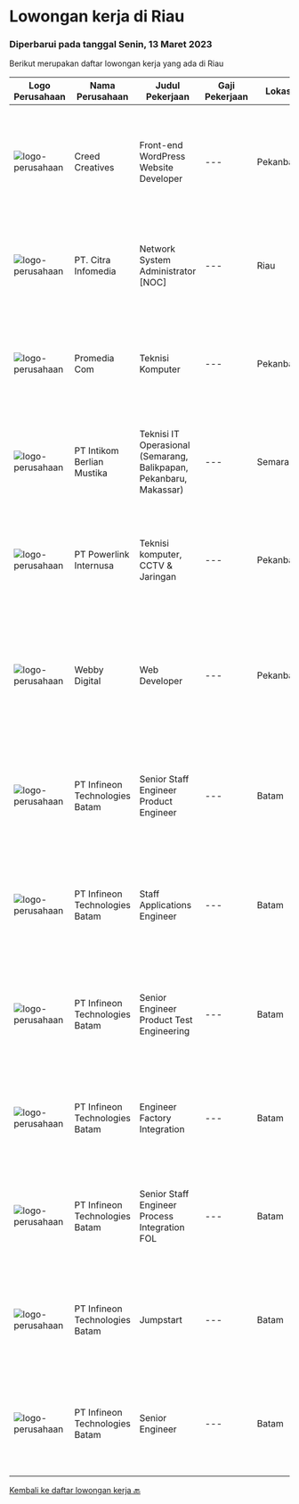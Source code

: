 
  # Lowongan kerja di Riau

  ### Diperbarui pada tanggal Senin, 13 Maret 2023

  Berikut merupakan daftar lowongan kerja yang ada di Riau

  |Logo Perusahaan | Nama Perusahaan | Judul Pekerjaan | Gaji Pekerjaan | Lokasi | Deskripsi | Tanggal diunggah | Pranala |
  | -------------- | --------------- | --------------- | --------- | --------- | -------------- | ------- | ----------- |
  |![logo-perusahaan](https://image-service-cdn.seek.com.au/91d88a53ae643fc49d6da299ffa3d6af901f3f5d/ee4dce1061f3f616224767ad58cb2fc751b8d2dc)|Creed Creatives|Front-end WordPress Website Developer|---|Pekanbaru|Requirements: 1. Maksimal 30 tahun2. Diploma, S1, ataupun kualikasi berhubungan dengan bagian IT.3. Bersedia di training.4. Penempatan di Pekanbaru,...|Senin, 06 Maret 2023|https://www.jobstreet.co.id/id/job/front-end-wordpress-website-developer-4250526?token=0~211a17bd-a321-47c9-8299-f1067e1cba65&sectionRank=1&jobId=jobstreet-id-job-4250526|
|![logo-perusahaan](https://image-service-cdn.seek.com.au/a0eddec370b932b9ba69d0bb8b70c7fcee3d8bea/ee4dce1061f3f616224767ad58cb2fc751b8d2dc)|PT. Citra Infomedia|Network System Administrator [NOC]|---|Riau|PT. Citra Infomedia Perusahaan yang bergerak di bidang Teknologi Informasi membutuhkan Staf Network System Administrator [NOC] yang kompeten di...|Kamis, 23 Februari 2023|https://www.jobstreet.co.id/id/job/network-system-administrator-%5Bnoc%5D-4237014?token=0~211a17bd-a321-47c9-8299-f1067e1cba65&sectionRank=2&jobId=jobstreet-id-job-4237014|
|![logo-perusahaan](https://i.ibb.co/sqvTCh9/112815900-stock-vector-no-image-available-icon-flat-vector.webp)|Promedia Com|Teknisi Komputer|---|Pekanbaru|KUALIFIKASI : Pendidikan minimal SMA / sederajat Usia maksimal 35 tahun Siap kerja lembur Berpengalaman bagian servis minimal 1 tahun Bisa bekerjasama...|Selasa, 28 Februari 2023|https://www.jobstreet.co.id/id/job/teknisi-komputer-4242823?token=0~211a17bd-a321-47c9-8299-f1067e1cba65&sectionRank=3&jobId=jobstreet-id-job-4242823|
|![logo-perusahaan](https://image-service-cdn.seek.com.au/ea5f264702bab5af336fb703e911912eeb350135/ee4dce1061f3f616224767ad58cb2fc751b8d2dc)|PT Intikom Berlian Mustika|Teknisi IT Operasional (Semarang, Balikpapan, Pekanbaru, Makassar)|---|Semarang|Deskripsi Pekerjaan: Memperbaiki perangkat IT seperti, Laptop, PC, Printer atau perangkat IT lainnya. Melakukan pemeliharan dan troubleshooting...|Rabu, 15 Februari 2023|https://www.jobstreet.co.id/id/job/teknisi-it-operasional-semarang-balikpapan-pekanbaru-makassar-4226857?token=0~211a17bd-a321-47c9-8299-f1067e1cba65&sectionRank=4&jobId=jobstreet-id-job-4226857|
|![logo-perusahaan](https://image-service-cdn.seek.com.au/f331a6b1b00744d0b1638c86bd8339c36c827406/ee4dce1061f3f616224767ad58cb2fc751b8d2dc)|PT Powerlink Internusa|Teknisi komputer, CCTV & Jaringan|---|Pekanbaru|Kualifikasi: Pendidikan minimal SMK TKJ/SMA Sederajat Usia maksimal 30 tahun Disiplin, teliti dan jujur Bertanggung jawab dan pekerja keras Pengalaman...|Jumat, 17 Februari 2023|https://www.jobstreet.co.id/id/job/teknisi-komputer-cctv-jaringan-4230315?token=0~211a17bd-a321-47c9-8299-f1067e1cba65&sectionRank=5&jobId=jobstreet-id-job-4230315|
|![logo-perusahaan](https://image-service-cdn.seek.com.au/c567a4a0d5fea47b6d1d9adcd188cc820cc04983/ee4dce1061f3f616224767ad58cb2fc751b8d2dc)|Webby Digital|Web Developer|---|Pekanbaru|WebbyDigital, perusahaan teknologi di Pekanbaru, sedang membutuhkan:WEB DEVELOPERSyarat Umum:✔️ Usia bebas✔️ Wajib menyukai bidang yang dipilih✔️ Suka...|Selasa, 14 Februari 2023|https://www.jobstreet.co.id/id/job/web-developer-4224764?token=0~211a17bd-a321-47c9-8299-f1067e1cba65&sectionRank=6&jobId=jobstreet-id-job-4224764|
|![logo-perusahaan](https://i.ibb.co/sqvTCh9/112815900-stock-vector-no-image-available-icon-flat-vector.webp)|PT Infineon Technologies Batam|Senior Staff Engineer Product Engineer|---|Batam|At a glanceResponsible as product test engineering domain expert to enable and make recommendations to improve overall project delivery and...|Sabtu, 04 Maret 2023|https://www.jobstreet.co.id/id/job/senior-staff-engineer-product-engineer-1034980953?token=0~211a17bd-a321-47c9-8299-f1067e1cba65&sectionRank=7&jobId=jobstreet-id-job-1034980953|
|![logo-perusahaan](https://i.ibb.co/sqvTCh9/112815900-stock-vector-no-image-available-icon-flat-vector.webp)|PT Infineon Technologies Batam|Staff Applications Engineer|---|Batam|At a glanceJob descriptionIn your new role you will: Provide embedded hardware, firmware design and development services to realize Customer...|Kamis, 02 Maret 2023|https://www.jobstreet.co.id/id/job/staff-applications-engineer-1034929238?token=0~211a17bd-a321-47c9-8299-f1067e1cba65&sectionRank=8&jobId=jobstreet-id-job-1034929238|
|![logo-perusahaan](https://i.ibb.co/sqvTCh9/112815900-stock-vector-no-image-available-icon-flat-vector.webp)|PT Infineon Technologies Batam|Senior Engineer Product Test Engineering|---|Batam|At a glanceIn this role, you are responsible to test package qualification, release, quality, stability improvement and lead productivity/quality...|Jumat, 03 Maret 2023|https://www.jobstreet.co.id/id/job/senior-engineer-product-test-engineering-1034971789?token=0~211a17bd-a321-47c9-8299-f1067e1cba65&sectionRank=9&jobId=jobstreet-id-job-1034971789|
|![logo-perusahaan](https://i.ibb.co/sqvTCh9/112815900-stock-vector-no-image-available-icon-flat-vector.webp)|PT Infineon Technologies Batam|Engineer Factory Integration|---|Batam|At a glanceDo you love to challenges? How about doing it in a multinational environment? Join our team at Factory Integration Engineer! We are looking...|Kamis, 02 Maret 2023|https://www.jobstreet.co.id/id/job/engineer-factory-integration-1034914769?token=0~211a17bd-a321-47c9-8299-f1067e1cba65&sectionRank=10&jobId=jobstreet-id-job-1034914769|
|![logo-perusahaan](https://i.ibb.co/sqvTCh9/112815900-stock-vector-no-image-available-icon-flat-vector.webp)|PT Infineon Technologies Batam|Senior Staff Engineer Process Integration FOL|---|Batam|At a glanceDrive improvement in data quality to fulfill specified requirements with the goal of enabling the faster roll-out of AI projects. Conduct...|Kamis, 02 Maret 2023|https://www.jobstreet.co.id/id/job/senior-staff-engineer-process-integration-fol-1034914926?token=0~211a17bd-a321-47c9-8299-f1067e1cba65&sectionRank=11&jobId=jobstreet-id-job-1034914926|
|![logo-perusahaan](https://i.ibb.co/sqvTCh9/112815900-stock-vector-no-image-available-icon-flat-vector.webp)|PT Infineon Technologies Batam|Jumpstart|---|Batam|At a glanceJoin our Jumpstart Program you will have the opportunity to grow your career in the Semiconductor industry!Job descriptionIn your new role...|Kamis, 02 Maret 2023|https://www.jobstreet.co.id/id/job/jumpstart-1034942965?token=0~211a17bd-a321-47c9-8299-f1067e1cba65&sectionRank=12&jobId=jobstreet-id-job-1034942965|
|![logo-perusahaan](https://i.ibb.co/sqvTCh9/112815900-stock-vector-no-image-available-icon-flat-vector.webp)|PT Infineon Technologies Batam|Senior Engineer|---|Batam|At a glanceOur CAE team is expanding and we are looking for talents who are passionate about motor control system in DC/DC and AC/DC - Flyback and LLC...|Kamis, 02 Maret 2023|https://www.jobstreet.co.id/id/job/senior-engineer-1034899729?token=0~211a17bd-a321-47c9-8299-f1067e1cba65&sectionRank=13&jobId=jobstreet-id-job-1034899729|


  [Kembali ke daftar lowongan kerja 🔙](../README.md#daftar-lowongan-kerja)
  